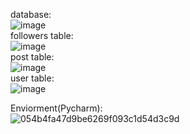 database:  
![image](https://user-images.githubusercontent.com/54606160/205164917-ccf0cc43-3464-49a3-a55e-7626417cdb69.png)    
followers table:  
![image](https://user-images.githubusercontent.com/54606160/205165100-4c827c33-ffbc-4532-86cc-c59bb5d570de.png)  
post table:  
![image](https://user-images.githubusercontent.com/54606160/205165181-2c779559-8ce9-4097-95f1-90ac7feace41.png)  
user table:  
![image](https://user-images.githubusercontent.com/54606160/205165224-ff8097ae-b0dc-4867-9df3-854dac97482f.png)  











Enviorment(Pycharm):  
![054b4fa47d9be6269f093c1d54d3c9d](https://user-images.githubusercontent.com/54606160/202177549-95be8569-557a-42ca-a12a-39a19f118f2d.png)  
